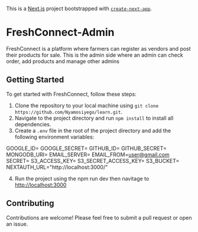 This is a [Next.js](https://nextjs.org/) project bootstrapped with [`create-next-app`](https://github.com/vercel/next.js/tree/canary/packages/create-next-app).

# FreshConnect-Admin

FreshConnect is a platform where farmers can register as vendors and post their products for sale. This is the admin side where an admin can check order, add products and manage other admins

## Getting Started

To get started with FreshConnect, follow these steps:

1. Clone the repository to your local machine using `git clone https://github.com/Nyamosiyego/learn.git`.
2. Navigate to the project directory and run `npm install` to install all dependencies.
3. Create a `.env` file in the root of the project directory and add the following environment variables:


GOOGLE_ID=
GOOGLE_SECRET=
GITHUB_ID=
GITHUB_SECRET=
MONGODB_URI=
EMAIL_SERVER=
EMAIL_FROM=user@gmail.com
SECRET=
S3_ACCESS_KEY=
S3_SECRET_ACCESS_KEY=
S3_BUCKET=
NEXTAUTH_URL="http://localhost:3000/"


4. Run the project using the npm run dev then navitage to [http://localhost:3000](http://localhost:3000)

## Contributing

Contributions are welcome! Please feel free to submit a pull request or open an issue.

